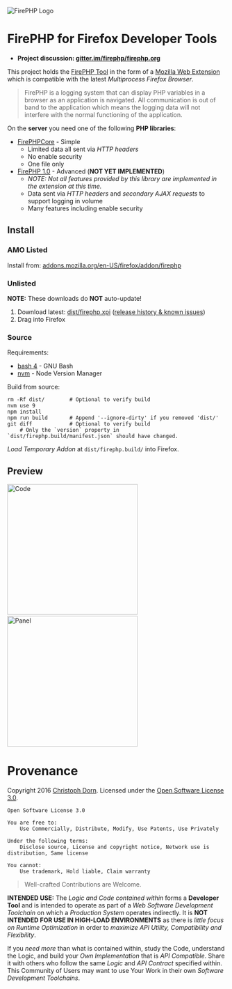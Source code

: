 ![FirePHP Logo](https://rawgit.com/firephp/firephp-for-firefox-devtools/master/src/skin/Logo.png "FirePHP Logo")

FirePHP for Firefox Developer Tools
===================================

  * **Project discussion: [gitter.im/firephp/firephp.org](https://gitter.im/firephp/firephp.org)**

This project holds the [FirePHP Tool](http://firephp.org) in the form of a [Mozilla Web Extension](https://developer.mozilla.org/en-US/Add-ons/WebExtensions) which is compatible with the latest *Multiprocess Firefox Browser*.

> FirePHP is a logging system that can display PHP variables in a browser as an application is navigated. All communication is out of band to the application which means the logging data will not interfere with the normal functioning of the application.

On the **server** you need one of the following **PHP libraries**:

  * [FirePHPCore](https://github.com/firephp/firephp-core) - Simple
    * Limited data all sent via *HTTP headers*
    * No enable security
    * One file only
  * [FirePHP 1.0](https://github.com/firephp/firephp) - Advanced (**NOT YET IMPLEMENTED**)
    * *NOTE: Not all features provided by this library are implemented in the extension at this time.*
    * Data sent via *HTTP headers* and *secondary AJAX requests* to support logging in volume
    * Many features including enable security

Install
-------

### AMO Listed

Install from: [addons.mozilla.org/en-US/firefox/addon/firephp](https://addons.mozilla.org/en-US/firefox/addon/firephp/)

### Unlisted

**NOTE:** These downloads do **NOT** auto-update!

  1. Download latest: [dist/firephp.xpi](https://github.com/firephp/firephp-for-firefox-devtools/raw/master/dist/firephp.xpi) ([release history & known issues](https://github.com/firephp/firephp-for-firefox-devtools/wiki))
  2. Drag into Firefox

### Source

Requirements:

  * [bash 4](https://www.gnu.org/software/bash/) - GNU Bash
  * [nvm](https://github.com/creationix/nvm) - Node Version Manager

Build from source:

    rm -Rf dist/        # Optional to verify build
    nvm use 9
    npm install
    npm run build       # Append '--ignore-dirty' if you removed 'dist/'
    git diff            # Optional to verify build
        # Only the `version` property in `dist/firephp.build/manifest.json` should have changed.

*Load Temporary Addon* at `dist/firephp.build/` into Firefox.

Preview
-------

<img src="https://rawgit.com/firephp/firephp-for-firefox-devtools/master/src/skin/CodeScreenshot.png" alt="Code" width="300"> &nbsp; <img src="https://rawgit.com/firephp/firephp-for-firefox-devtools/master/src/skin/PanelScreenshot.png" alt="Panel" width="300">

Provenance
==========

Copyright 2016 [Christoph Dorn](http://christophdorn.com).
Licensed under the [Open Software License 3.0](https://opensource.org/licenses/OSL-3.0).

```
Open Software License 3.0

You are free to:
    Use Commercially, Distribute, Modify, Use Patents, Use Privately

Under the following terms:
    Disclose source, License and copyright notice, Network use is distribution, Same license

You cannot:
    Use trademark, Hold liable, Claim warranty
```

> Well-crafted Contributions are Welcome.

**INTENDED USE:** The *Logic and Code contained within* forms a **Developer Tool** and is intended to operate as part of a *Web Software Development Toolchain* on which a *Production System* operates indirectly. It is **NOT INTENDED FOR USE IN HIGH-LOAD ENVIRONMENTS** as there is *little focus on Runtime Optimization* in order to *maximize API Utility, Compatibility and Flexibility*.

If you *need more* than what is contained within, study the Code, understand the Logic, and build your *Own Implementation* that is *API Compatible*. Share it with others who follow the same *Logic* and *API Contract* specified within. This Community of Users may want to use Your Work in their own *Software Development Toolchains*.
